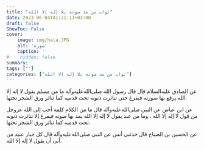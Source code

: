 ```yaml
---
title: "ثواب من مد صوته بلا إله إلا الله"
date: 2023-06-04T01:21:13+03:00
draft: false
ShowToc: False
cover:
    image: img/hala.JPG
    alt: 'صورة'
    caption: ''
#    hidden: false
summary: 
tags: [""]
categories: ["ثواب من مد صوته بلا إله إلا الله"]
---
```

عن الصادق
عليه‌السلام قال قال رسول الله صلى‌الله‌عليه‌وآله ما من مسلم يقول لا إله إلا الله
يرفع بها صورته فيفرغ حتى تناثرت ذنوبه تحت قدميه كما تناثر ورق
الشجر تحتها.

عن ابن عباس عن النبي صلى‌الله‌عليه‌وآله قال ما من الكلام كلمة أحب إلى الله
عزوجل من قول لا إله إلا الله ، وما من عبد يقول لا إله إلا الله يمد
بها صوته فيفرغ إلا تناثرت ذنوبه تحت قدميه كما تناثر ورق الشجر
تحتها.

عن
الحسين بن الصباح قال حدثني أنس عن النبي صلى‌الله‌عليه‌وآله قال كل جبار عنيد
من أبى أن يقول لا إله إلا الله.


